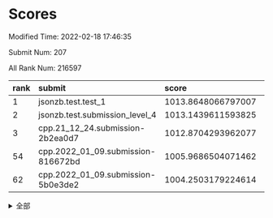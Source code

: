 # Scores

Modified Time: 2022-02-18 17:46:35

Submit Num: 207

All Rank Num: 216597

| rank |               submit               |       score        |       sigma        | pk_num |
| :--- | :--------------------------------- | :----------------- | :----------------- | :----- |
| 1    | jsonzb.test.test_1                 | 1013.8648066797007 | 0.8025223130444717 | 4183   |
| 2    | jsonzb.test.submission_level_4     | 1013.1439611593825 | 0.8167850775781613 | 4191   |
| 3    | cpp.21_12_24.submission-2b2ea0d7   | 1012.8704293962077 | 0.7789864983607379 | 4190   |
| 54   | cpp.2022_01_09.submission-816672bd | 1005.9686504071462 | 0.7250026732022469 | 4178   |
| 62   | cpp.2022_01_09.submission-5b0e3de2 | 1004.2503179224614 | 0.7215615875183076 | 4187   |


<details>
<summary>全部</summary>

| rank |                 submit                 |       score        |       sigma        | pk_num |
| :--- | :------------------------------------- | :----------------- | :----------------- | :----- |
| 1    | jsonzb.test.test_1                     | 1013.8648066797007 | 0.8025223130444717 | 4183   |
| 2    | jsonzb.test.submission_level_4         | 1013.1439611593825 | 0.8167850775781613 | 4191   |
| 3    | cpp.21_12_24.submission-2b2ea0d7       | 1012.8704293962077 | 0.7789864983607379 | 4190   |
| 4    | gobigger.level_3.submission_level_3_6  | 1012.5795509314711 | 0.8071057063173229 | 4182   |
| 5    | gobigger.level_3.submission_level_3_25 | 1011.5265017727637 | 0.7579155283875593 | 4183   |
| 6    | gobigger.level_3.submission_level_3_8  | 1011.4499387327285 | 0.7777827528823554 | 4194   |
| 7    | gobigger.level_3.submission_level_3_7  | 1011.4283440945746 | 0.7624488705193828 | 4184   |
| 8    | gobigger.level_3.submission_level_3_27 | 1011.3905245196385 | 0.7743821688704292 | 4184   |
| 9    | gobigger.level_3.submission_level_3_38 | 1011.2549850611301 | 0.7710091129241516 | 4189   |
| 10   | gobigger.level_3.submission_level_3_32 | 1011.0388895144994 | 0.7733918102158274 | 4183   |
| 11   | gobigger.level_3.submission_level_3_29 | 1011.0125285246395 | 0.7613749417559517 | 4186   |
| 12   | gobigger.level_3.submission_level_3_40 | 1010.9316246560446 | 0.7828303723655422 | 4186   |
| 13   | gobigger.level_3.submission_level_3_37 | 1010.8979756095507 | 0.7646558472324797 | 4183   |
| 14   | gobigger.level_3.submission_level_3_13 | 1010.8422989123984 | 0.7939296297195214 | 4186   |
| 15   | gobigger.level_3.submission_level_3_16 | 1010.8409823608565 | 0.7495261182507342 | 4187   |
| 16   | gobigger.level_3.submission_level_3_0  | 1010.8399542592824 | 0.7777495757878023 | 4189   |
| 17   | gobigger.level_3.submission_level_3_22 | 1010.7451485463137 | 0.7636229105349303 | 4186   |
| 18   | gobigger.level_3.submission_level_3_49 | 1010.6541781243872 | 0.7435136987351114 | 4180   |
| 19   | gobigger.level_3.submission_level_3_48 | 1010.6483088364067 | 0.7840590748462264 | 4186   |
| 20   | gobigger.level_3.submission_level_3_28 | 1010.5899184581684 | 0.7805539888011618 | 4185   |
| 21   | gobigger.level_3.submission_level_3_24 | 1010.4745380019318 | 0.7620899671802317 | 4183   |
| 22   | gobigger.level_3.submission_level_3_1  | 1010.4667575221245 | 0.7665647991606098 | 4187   |
| 23   | gobigger.level_3.submission_level_3_39 | 1010.4252186584631 | 0.7543109434661411 | 4190   |
| 24   | gobigger.level_3.submission_level_3_33 | 1010.3785919017333 | 0.754880578036236  | 4182   |
| 25   | gobigger.level_3.submission_level_3_2  | 1010.378216606476  | 0.7692306260197596 | 4188   |
| 26   | gobigger.level_3.submission_level_3_11 | 1010.3383351735495 | 0.7617431054491671 | 4187   |
| 27   | gobigger.level_3.submission_level_3_10 | 1010.3276703149354 | 0.7764705543097545 | 4188   |
| 28   | gobigger.level_3.submission_level_3_12 | 1010.281097686161  | 0.7519288934355365 | 4183   |
| 29   | gobigger.level_3.submission_level_3_41 | 1010.2478314148786 | 0.7849478213516249 | 4186   |
| 30   | gobigger.level_3.submission_level_3_47 | 1010.2038468825125 | 0.7723645763337572 | 4186   |
| 31   | gobigger.level_3.submission_level_3_20 | 1010.1937710367545 | 0.7675172540706965 | 4184   |
| 32   | gobigger.level_3.submission_level_3_31 | 1010.1821656505383 | 0.7762098948946168 | 4184   |
| 33   | gobigger.level_3.submission_level_3_30 | 1010.1523235316611 | 0.7663489133171983 | 4186   |
| 34   | gobigger.level_3.submission_level_3_4  | 1010.1242441040062 | 0.7693864079063871 | 4190   |
| 35   | gobigger.level_3.submission_level_3_34 | 1010.1226875975834 | 0.7692930533804513 | 4185   |
| 36   | gobigger.level_3.submission_level_3_19 | 1010.1180710831591 | 0.767105912265423  | 4190   |
| 37   | gobigger.level_3.submission_level_3_14 | 1010.1045269980186 | 0.7626312178947419 | 4183   |
| 38   | gobigger.level_3.submission_level_3_43 | 1010.1019586973958 | 0.7591942366043537 | 4182   |
| 39   | gobigger.level_3.submission_level_3_23 | 1010.0081088599652 | 0.744797409103329  | 4183   |
| 40   | gobigger.level_3.submission_level_3_35 | 1009.9978327614788 | 0.7651083919046056 | 4186   |
| 41   | gobigger.level_3.submission_level_3_21 | 1009.8898101716313 | 0.7713942511481796 | 4182   |
| 42   | gobigger.level_3.submission_level_3_15 | 1009.6240645480776 | 0.756179631073277  | 4183   |
| 43   | gobigger.level_3.submission_level_3_42 | 1009.5377440590375 | 0.7337851209316368 | 4186   |
| 44   | gobigger.level_3.submission_level_3_17 | 1009.5117958839221 | 0.7416175922278666 | 4184   |
| 45   | gobigger.level_3.submission_level_3_5  | 1009.1568245759778 | 0.7370517824284905 | 4188   |
| 46   | gobigger.level_3.submission_level_3_36 | 1008.9447487591298 | 0.7582203763596446 | 4187   |
| 47   | gobigger.level_3.submission_level_3_45 | 1008.833967995935  | 0.7496610355595447 | 4189   |
| 48   | gobigger.level_3.submission_level_3_26 | 1008.7410325800321 | 0.7513509700031705 | 4184   |
| 49   | gobigger.level_3.submission_level_3_44 | 1008.7107252427082 | 0.7525037971015732 | 4189   |
| 50   | gobigger.level_3.submission_level_3_3  | 1008.5379689967135 | 0.7396194449044188 | 4186   |
| 51   | gobigger.level_3.submission_level_3_9  | 1008.5216224781751 | 0.7373830400443764 | 4188   |
| 52   | gobigger.level_3.submission_level_3_46 | 1008.2317898835497 | 0.752383758463689  | 4182   |
| 53   | gobigger.level_3.submission_level_3_18 | 1007.9561541354575 | 0.732915076907501  | 4187   |
| 54   | cpp.2022_01_09.submission-816672bd     | 1005.9686504071462 | 0.7250026732022469 | 4178   |
| 55   | gobigger.level_1.submission_level_1_29 | 1005.1967634694449 | 0.7236377896698696 | 4184   |
| 56   | gobigger.level_1.submission_level_1_27 | 1004.5910219788221 | 0.7313547518606454 | 4185   |
| 57   | gobigger.level_1.submission_level_1_22 | 1004.4338559429274 | 0.7223737822520272 | 4190   |
| 58   | gobigger.level_1.submission_level_1_31 | 1004.4215400372276 | 0.7244183630038951 | 4184   |
| 59   | gobigger.level_1.submission_level_1_32 | 1004.4205923495101 | 0.7138217646867937 | 4186   |
| 60   | gobigger.level_1.submission_level_1_12 | 1004.37928791716   | 0.73010815670851   | 4187   |
| 61   | gobigger.level_1.submission_level_1_3  | 1004.3151447586779 | 0.7151185551407766 | 4189   |
| 62   | cpp.2022_01_09.submission-5b0e3de2     | 1004.2503179224614 | 0.7215615875183076 | 4187   |
| 63   | gobigger.level_1.submission_level_1_20 | 1004.1677308653939 | 0.7160593446131168 | 4187   |
| 64   | gobigger.level_1.submission_level_1_36 | 1004.103858545609  | 0.7097339263868098 | 4183   |
| 65   | gobigger.level_1.submission_level_1_28 | 1004.0414560044522 | 0.717053596174828  | 4191   |
| 66   | gobigger.level_1.submission_level_1_11 | 1004.0064391137696 | 0.7167826056322607 | 4183   |
| 67   | gobigger.level_1.submission_level_1_40 | 1003.9528194314644 | 0.7295278335141875 | 4185   |
| 68   | gobigger.level_1.submission_level_1_35 | 1003.9477563074612 | 0.7313132539819974 | 4183   |
| 69   | gobigger.level_1.submission_level_1_49 | 1003.9312924524518 | 0.7225659947481954 | 4187   |
| 70   | gobigger.level_1.submission_level_1_1  | 1003.8123175475268 | 0.7280569350399757 | 4181   |
| 71   | gobigger.level_1.submission_level_1_43 | 1003.7006260219072 | 0.7243282277050135 | 4189   |
| 72   | gobigger.level_1.submission_level_1_13 | 1003.665463231778  | 0.7256880622131912 | 4187   |
| 73   | gobigger.level_1.submission_level_1_18 | 1003.6640278178265 | 0.7126276799815572 | 4184   |
| 74   | gobigger.level_1.submission_level_1_7  | 1003.656354999877  | 0.7193877443122811 | 4187   |
| 75   | gobigger.level_1.submission_level_1_10 | 1003.6303359050668 | 0.7246799079025534 | 4190   |
| 76   | gobigger.level_1.submission_level_1_33 | 1003.6226774522625 | 0.7266276698919583 | 4182   |
| 77   | gobigger.level_1.submission_level_1_26 | 1003.6087552849028 | 0.7180723139385999 | 4184   |
| 78   | gobigger.level_1.submission_level_1_34 | 1003.579633433181  | 0.6992340109205065 | 4186   |
| 79   | gobigger.level_1.submission_level_1_45 | 1003.5750815694025 | 0.7188351302248807 | 4187   |
| 80   | gobigger.level_1.submission_level_1_8  | 1003.5576802493241 | 0.7199215361094083 | 4185   |
| 81   | gobigger.level_1.submission_level_1_5  | 1003.5226654576405 | 0.736099796426775  | 4189   |
| 82   | gobigger.level_1.submission_level_1_16 | 1003.4489557719747 | 0.7193120335139133 | 4190   |
| 83   | gobigger.level_1.submission_level_1_15 | 1003.4038588101249 | 0.7131862871750522 | 4187   |
| 84   | gobigger.level_1.submission_level_1_6  | 1003.3191688739353 | 0.7109476191835331 | 4183   |
| 85   | gobigger.level_1.submission_level_1_37 | 1003.2707431352941 | 0.7173592475806024 | 4186   |
| 86   | gobigger.level_1.submission_level_1_38 | 1003.2689719453953 | 0.7025688203201274 | 4183   |
| 87   | gobigger.level_1.submission_level_1_30 | 1003.2648121673127 | 0.7277642256072704 | 4185   |
| 88   | gobigger.level_1.submission_level_1_14 | 1003.2491174736151 | 0.7181814218786196 | 4184   |
| 89   | gobigger.level_1.submission_level_1_9  | 1003.1816959466965 | 0.714823575986399  | 4187   |
| 90   | gobigger.level_1.submission_level_1_21 | 1003.0527910611876 | 0.7139201804769515 | 4180   |
| 91   | gobigger.level_1.submission_level_1_4  | 1003.0307380366787 | 0.7194898491564962 | 4188   |
| 92   | gobigger.level_1.submission_level_1_0  | 1002.9795637046402 | 0.724256685046996  | 4181   |
| 93   | gobigger.level_1.submission_level_1_39 | 1002.9115506627704 | 0.7222150142590755 | 4181   |
| 94   | gobigger.level_1.submission_level_1_25 | 1002.8670522604533 | 0.7166652447428637 | 4185   |
| 95   | gobigger.level_1.submission_level_1_44 | 1002.8206142623446 | 0.7172805579092068 | 4186   |
| 96   | gobigger.level_1.submission_level_1_42 | 1002.6968731333717 | 0.7188270592123999 | 4185   |
| 97   | gobigger.level_1.submission_level_1_2  | 1002.6239882775382 | 0.7207273751594582 | 4184   |
| 98   | gobigger.level_1.submission_level_1_46 | 1002.5474482697916 | 0.7219257980344524 | 4185   |
| 99   | gobigger.level_1.submission_level_1_23 | 1002.383367303871  | 0.712589566401452  | 4186   |
| 100  | gobigger.level_1.submission_level_1_24 | 1002.2315570532132 | 0.7142006584862517 | 4187   |
| 101  | gobigger.level_1.submission_level_1_17 | 1002.1876292912466 | 0.7161432063765495 | 4186   |
| 102  | gobigger.level_1.submission_level_1_47 | 1002.092530642556  | 0.7091742050540606 | 4189   |
| 103  | gobigger.level_1.submission_level_1_48 | 1001.91818108544   | 0.7158833870712026 | 4184   |
| 104  | gobigger.level_1.submission_level_1_41 | 1001.891801582518  | 0.7179555104865778 | 4182   |
| 105  | gobigger.level_1.submission_level_1_19 | 1001.7228459515132 | 0.7065553734223912 | 4185   |
| 106  | gobigger.random.submission_random_20   | 997.2864659128907  | 0.7003287895365677 | 4184   |
| 107  | gobigger.random.submission_random_29   | 997.1530453610807  | 0.7137707183192136 | 4184   |
| 108  | gobigger.random.submission_random_1    | 996.9842219967029  | 0.7215672365748892 | 4184   |
| 109  | gobigger.random.submission_random_3    | 996.6857558429047  | 0.7205140237973741 | 4183   |
| 110  | gobigger.random.submission_random_35   | 996.5625259869422  | 0.7040151792212334 | 4182   |
| 111  | gobigger.random.submission_random_4    | 996.5053552636751  | 0.71332164217237   | 4185   |
| 112  | gobigger.random.submission_random_9    | 996.4750134996056  | 0.7134266861908999 | 4187   |
| 113  | gobigger.random.submission_random_22   | 996.435801506423   | 0.7228220403413232 | 4183   |
| 114  | gobigger.random.submission_random_2    | 996.4351517427267  | 0.7113983249551166 | 4185   |
| 115  | gobigger.random.submission_random_37   | 996.4317337724592  | 0.7144187449369658 | 4182   |
| 116  | gobigger.random.submission_random_14   | 996.4241506299496  | 0.7072511658306697 | 4188   |
| 117  | gobigger.random.submission_random_48   | 996.4083818989725  | 0.7185040299141903 | 4184   |
| 118  | gobigger.random.submission_random_40   | 996.2758816062455  | 0.7035357191191055 | 4181   |
| 119  | gobigger.random.submission_random_30   | 996.1540423783586  | 0.7187464195754125 | 4185   |
| 120  | gobigger.random.submission_random_0    | 996.1275441720384  | 0.7095981841607044 | 4188   |
| 121  | gobigger.random.submission_random_34   | 996.0913363008414  | 0.7144487298295474 | 4184   |
| 122  | gobigger.random.submission_random_8    | 996.0273339972867  | 0.7111994143016133 | 4187   |
| 123  | gobigger.random.submission_random_12   | 996.0088842656675  | 0.7048195573502495 | 4182   |
| 124  | gobigger.random.submission_random_16   | 995.9921334435496  | 0.7172160862453651 | 4190   |
| 125  | gobigger.random.submission_random_5    | 995.9760609694409  | 0.7163343943308565 | 4184   |
| 126  | gobigger.random.submission_random_10   | 995.9133048595418  | 0.7303052061045401 | 4186   |
| 127  | gobigger.random.submission_random_43   | 995.8882770150709  | 0.7126426478703675 | 4186   |
| 128  | gobigger.random.submission_random_32   | 995.8796609942644  | 0.7151790824431652 | 4191   |
| 129  | gobigger.random.submission_random_47   | 995.8677049134113  | 0.7068920506909729 | 4183   |
| 130  | gobigger.random.submission_random_26   | 995.844780666463   | 0.7124449596097562 | 4184   |
| 131  | gobigger.random.submission_random_28   | 995.8422188979938  | 0.7009345124140394 | 4187   |
| 132  | gobigger.random.submission_random_38   | 995.7854555992111  | 0.7113863828563678 | 4184   |
| 133  | gobigger.random.submission_random_46   | 995.7800034184517  | 0.717560043689825  | 4184   |
| 134  | gobigger.random.submission_random_25   | 995.767449871789   | 0.7202206156817169 | 4188   |
| 135  | gobigger.random.submission_random_24   | 995.7294046227378  | 0.7032320247600249 | 4187   |
| 136  | gobigger.random.submission_random_31   | 995.7011231766602  | 0.708028055682456  | 4180   |
| 137  | gobigger.random.submission_random_18   | 995.6976874193385  | 0.7055584268666929 | 4188   |
| 138  | gobigger.random.submission_random_45   | 995.6848768523818  | 0.7228090348352579 | 4187   |
| 139  | gobigger.random.submission_random_33   | 995.6265720160271  | 0.7462118030570256 | 4186   |
| 140  | gobigger.random.submission_random_41   | 995.5701639121963  | 0.7146973314658174 | 4187   |
| 141  | gobigger.random.submission_random_44   | 995.533433935359   | 0.7082394089793406 | 4185   |
| 142  | gobigger.random.submission_random_42   | 995.4383401438477  | 0.7259973184162084 | 4183   |
| 143  | gobigger.random.submission_random_15   | 995.2821234073069  | 0.715023733769171  | 4184   |
| 144  | gobigger.random.submission_random_13   | 995.2785198101194  | 0.7120425253804493 | 4185   |
| 145  | gobigger.random.submission_random_19   | 995.2767555830584  | 0.7147295193349633 | 4189   |
| 146  | gobigger.random.submission_random_11   | 995.2715048229848  | 0.711323179759942  | 4187   |
| 147  | gobigger.random.submission_random_21   | 995.2570733919911  | 0.7110348375760726 | 4186   |
| 148  | gobigger.random.submission_random_6    | 995.0804410909216  | 0.7168292649363925 | 4186   |
| 149  | gobigger.random.submission_random_17   | 994.8553389640393  | 0.7278535826438298 | 4186   |
| 150  | gobigger.random.submission_random_7    | 994.8238975818823  | 0.7206080832662868 | 4189   |
| 151  | gobigger.random.submission_random_23   | 994.7699840989019  | 0.7128202866563936 | 4186   |
| 152  | gobigger.random.submission_random_39   | 994.6777410172886  | 0.7366599736877217 | 4186   |
| 153  | gobigger.random.submission_random_27   | 994.6513621019097  | 0.7283654074125275 | 4185   |
| 154  | gobigger.random.submission_random_49   | 994.5446971288162  | 0.7047940785654355 | 4189   |
| 155  | gobigger.random.submission_random_36   | 994.3710233085415  | 0.7135831462535889 | 4189   |
| 156  | gobigger.level_2.submission_level_2_13 | 993.8947298036967  | 0.7259606713371791 | 4186   |
| 157  | gobigger.level_2.submission_level_2_42 | 993.3031505982451  | 0.7375847661160295 | 4188   |
| 158  | gobigger.level_2.submission_level_2_48 | 993.2571565260901  | 0.7291203511587292 | 4183   |
| 159  | gobigger.level_2.submission_level_2_18 | 993.17575789076    | 0.7312373989149531 | 4180   |
| 160  | gobigger.level_2.submission_level_2_47 | 992.8841759662771  | 0.7510133292665191 | 4186   |
| 161  | gobigger.level_2.submission_level_2_21 | 992.7428481886102  | 0.749896177909265  | 4183   |
| 162  | gobigger.level_2.submission_level_2_17 | 992.738845215377   | 0.7417489570914748 | 4189   |
| 163  | gobigger.level_2.submission_level_2_40 | 992.7372245296561  | 0.7494304217600439 | 4186   |
| 164  | gobigger.level_2.submission_level_2_33 | 992.7075660925851  | 0.7412102059632591 | 4188   |
| 165  | gobigger.level_2.submission_level_2_29 | 992.6991530032733  | 0.7500512288436783 | 4182   |
| 166  | gobigger.level_2.submission_level_2_7  | 992.6238845140039  | 0.7336945267667585 | 4181   |
| 167  | gobigger.level_2.submission_level_2_25 | 992.592838035863   | 0.7383464927072814 | 4186   |
| 168  | gobigger.level_2.submission_level_2_12 | 992.4418347817568  | 0.731347497626184  | 4183   |
| 169  | gobigger.level_2.submission_level_2_14 | 992.3961068958253  | 0.7228194399545511 | 4184   |
| 170  | gobigger.level_2.submission_level_2_6  | 992.3614476565716  | 0.7521766685594423 | 4188   |
| 171  | gobigger.level_2.submission_level_2_10 | 992.3383181927843  | 0.7492811086074109 | 4188   |
| 172  | gobigger.level_2.submission_level_2_3  | 992.2799300399839  | 0.7396335025493845 | 4185   |
| 173  | gobigger.level_2.submission_level_2_0  | 992.1737967850127  | 0.7445039439176773 | 4186   |
| 174  | gobigger.level_2.submission_level_2_36 | 992.135417166963   | 0.7587938535628173 | 4187   |
| 175  | gobigger.level_2.submission_level_2_46 | 992.1181926625499  | 0.7728521617988611 | 4186   |
| 176  | gobigger.level_2.submission_level_2_26 | 991.9873458899333  | 0.7457883332579074 | 4189   |
| 177  | gobigger.level_2.submission_level_2_31 | 991.9794271640195  | 0.7485376919733701 | 4186   |
| 178  | gobigger.level_2.submission_level_2_1  | 991.880371181831   | 0.7584602855060858 | 4183   |
| 179  | gobigger.level_2.submission_level_2_4  | 991.8692435707262  | 0.7578805104400775 | 4188   |
| 180  | gobigger.level_2.submission_level_2_19 | 991.8568279969722  | 0.7589865718378249 | 4185   |
| 181  | gobigger.level_2.submission_level_2_27 | 991.7181041435792  | 0.744465218397319  | 4186   |
| 182  | gobigger.level_2.submission_level_2_15 | 991.7023188376533  | 0.7586165908714461 | 4186   |
| 183  | gobigger.level_2.submission_level_2_32 | 991.696101538491   | 0.7473037827185622 | 4185   |
| 184  | gobigger.level_2.submission_level_2_22 | 991.6090897570346  | 0.7496456809830263 | 4185   |
| 185  | gobigger.level_2.submission_level_2_9  | 991.5970608360522  | 0.7569846607590821 | 4189   |
| 186  | gobigger.level_2.submission_level_2_28 | 991.4097726853046  | 0.7666512889135559 | 4179   |
| 187  | gobigger.level_2.submission_level_2_39 | 991.4008554191403  | 0.7625785331147403 | 4185   |
| 188  | gobigger.level_2.submission_level_2_35 | 991.3961291575282  | 0.7505869934399312 | 4180   |
| 189  | gobigger.level_2.submission_level_2_16 | 991.3762060917298  | 0.7590614257367    | 4188   |
| 190  | gobigger.level_2.submission_level_2_37 | 991.3611297741534  | 0.7377099820399697 | 4185   |
| 191  | gobigger.level_2.submission_level_2_2  | 991.2576580297224  | 0.7464633694639199 | 4181   |
| 192  | gobigger.level_2.submission_level_2_45 | 991.2246785153068  | 0.7571072618281611 | 4189   |
| 193  | gobigger.level_2.submission_level_2_5  | 991.2065747312876  | 0.7620733051166751 | 4184   |
| 194  | gobigger.level_2.submission_level_2_49 | 991.1644559345161  | 0.7591730026266846 | 4190   |
| 195  | gobigger.level_2.submission_level_2_43 | 991.1460715127835  | 0.7602231983679469 | 4183   |
| 196  | gobigger.level_2.submission_level_2_24 | 991.1217122176658  | 0.7480147636716368 | 4183   |
| 197  | gobigger.level_2.submission_level_2_34 | 991.1148095425832  | 0.7516916739749212 | 4180   |
| 198  | gobigger.level_2.submission_level_2_30 | 991.1097887159673  | 0.7490525626740708 | 4187   |
| 199  | gobigger.level_2.submission_level_2_11 | 990.9510163247122  | 0.7587718448371902 | 4186   |
| 200  | gobigger.level_2.submission_level_2_41 | 990.9097787307421  | 0.7658472908047235 | 4187   |
| 201  | gobigger.level_2.submission_level_2_8  | 990.8955137728457  | 0.7617365309672811 | 4187   |
| 202  | gobigger.level_2.submission_level_2_20 | 990.8022628336911  | 0.7690110341023552 | 4182   |
| 203  | gobigger.level_2.submission_level_2_38 | 990.7326676622602  | 0.7506580175784643 | 4186   |
| 204  | gobigger.level_2.submission_level_2_44 | 990.6112687109052  | 0.7680314348774651 | 4184   |
| 205  | gobigger.level_2.submission_level_2_23 | 989.8423036377369  | 0.769228260503507  | 4186   |
| 206  | gobigger.none.submission_none_1        | 977.9307227808886  | 1.2626314253890578 | 4187   |
| 207  | gobigger.none.submission_none_0        | 977.4722731347393  | 1.394819105296972  | 4186   |

</details>